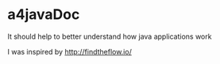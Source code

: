 # a4javaDoc
It should help to better understand how java applications work

I was inspired by http://findtheflow.io/
